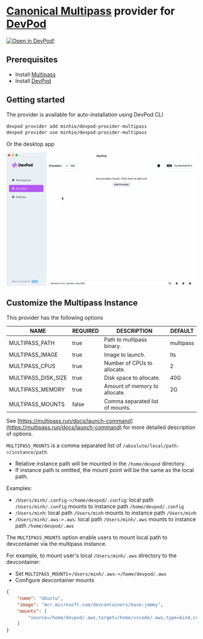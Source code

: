 # [Canonical Multipass](https://multipass.run/) provider for [DevPod](https://github.com/loft-sh/devpod)

[![Open in DevPod!](https://devpod.sh/assets/open-in-devpod.svg)](https://devpod.sh/open#https://github.com/minhio/devpod-provider-multipass)

## Prerequisites

- Install [Multipass](https://multipass.run/install)
- Install [DevPod](https://github.com/loft-sh/devpod)

## Getting started

The provider is available for auto-installation using DevPod CLI

```sh
devpod provider add minhio/devpod-provider-multipass
devpod provider use minhio/devpod-provider-multipass
```

Or the desktop app

![desktop-app-add-provider](.github/assets/desktop-app-add-provider.gif)

## Customize the Multipass Instance

This provider has the following options

| NAME                | REQUIRED | DESCRIPTION                     | DEFAULT   |
|---------------------|----------|---------------------------------|-----------|
| MULTIPASS_PATH      | true     | Path to multipass binary.       | multipass |
| MULTIPASS_IMAGE     | true     | Image to launch.                | lts       |
| MULTIPASS_CPUS      | true     | Number of CPUs to allocate.     | 2         |
| MULTIPASS_DISK_SIZE | true     | Disk space to allocate.         | 40G       |
| MULTIPASS_MEMORY    | true     | Amount of memory to allocate.   | 2G        |
| MULTIPASS_MOUNTS    | false    | Comma separated list of mounts. |           |

See [https://multipass.run/docs/launch-command](https://multipass.run/docs/launch-command) for more detailed description of options.

`MULTIPASS_MOUNTS` is a comma separated list of `/absolute/local/path->/instance/path`.

- Relative instance path will be mounted in the `/home/devpod` directory.
- If instance path is omitted, the mount point will be the same as the local path.

Examples:

- `/Users/minh/.config->/home/devpod/.config`: local path `/Users/minh/.config` mounts to instance path `/home/devpod/.config`
- `/Users/minh`: local path `/Users/minh` mounts to instance path `/Users/minh`
- `/Users/minh/.aws->.aws`: local path `/Users/minh/.aws` mounts to instance path `/home/devpod/.aws`

The `MULTIPASS_MOUNTS` option enable users to mount local path to devcontainer via the multipass instance.

For example, to mount user's local `/Users/minh/.aws` directory to the devcontainer:

- Set `MULTIPASS_MOUNTS`=`/Users/minh/.aws->/home/devpod/.aws`
- Configure devcontainer mounts

```json
{
    "name": "Ubuntu",
    "image": "mcr.microsoft.com/devcontainers/base:jammy",
    "mounts": [
        "source=/home/devpod/.aws,target=/home/vscode/.aws,type=bind,consistency=cached"
    ]
}
```
